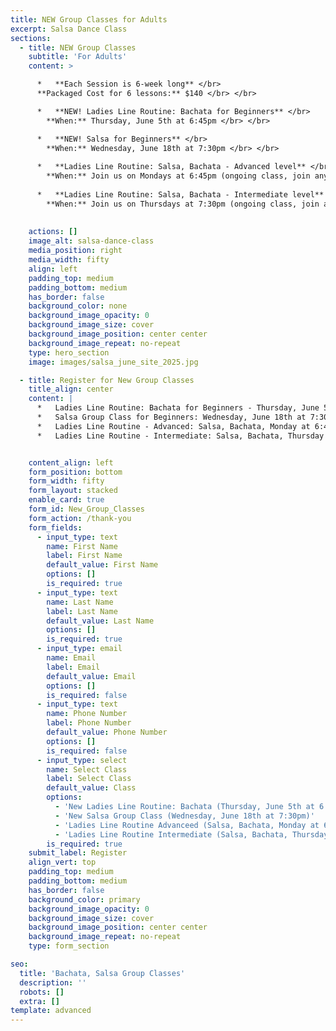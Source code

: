 ```yaml
---
title: NEW Group Classes for Adults
excerpt: Salsa Dance Class
sections:
  - title: NEW Group Classes
    subtitle: 'For Adults'
    content: >

      *   **Each Session is 6-week long** </br>
      **Packaged Cost for 6 lessons:** $140 </br> </br>

      *   **NEW! Ladies Line Routine: Bachata for Beginners** </br>
        **When:** Thursday, June 5th at 6:45pm </br> </br>

      *   **NEW! Salsa for Beginners** </br>
        **When:** Wednesday, June 18th at 7:30pm </br> </br>
        
      *   **Ladies Line Routine: Salsa, Bachata - Advanced level** </br>
        **When:** Join us on Mondays at 6:45pm (ongoing class, join any time) </br> </br>
        
      *   **Ladies Line Routine: Salsa, Bachata - Intermediate level** </br>
        **When:** Join us on Thursdays at 7:30pm (ongoing class, join any time) </br> </br>         
    
   
    actions: []
    image_alt: salsa-dance-class
    media_position: right
    media_width: fifty
    align: left
    padding_top: medium
    padding_bottom: medium
    has_border: false
    background_color: none
    background_image_opacity: 0
    background_image_size: cover
    background_image_position: center center
    background_image_repeat: no-repeat
    type: hero_section
    image: images/salsa_june_site_2025.jpg

  - title: Register for New Group Classes
    title_align: center
    content: |
      *   Ladies Line Routine: Bachata for Beginners - Thursday, June 5th at 6:45pm
      *   Salsa Group Class for Beginners: Wednesday, June 18th at 7:30pm
      *   Ladies Line Routine - Advanced: Salsa, Bachata, Monday at 6:45pm
      *   Ladies Line Routine - Intermediate: Salsa, Bachata, Thursday at 7:30pm


    content_align: left
    form_position: bottom
    form_width: fifty
    form_layout: stacked
    enable_card: true
    form_id: New_Group_Classes
    form_action: /thank-you
    form_fields:
      - input_type: text
        name: First Name
        label: First Name
        default_value: First Name
        options: []
        is_required: true
      - input_type: text
        name: Last Name
        label: Last Name
        default_value: Last Name
        options: []
        is_required: true
      - input_type: email
        name: Email
        label: Email
        default_value: Email
        options: []
        is_required: false
      - input_type: text
        name: Phone Number
        label: Phone Number
        default_value: Phone Number
        options: []
        is_required: false
      - input_type: select
        name: Select Class
        label: Select Class
        default_value: Class
        options:
          - 'New Ladies Line Routine: Bachata (Thursday, June 5th at 6:45pm)'
          - 'New Salsa Group Class (Wednesday, June 18th at 7:30pm)'
          - 'Ladies Line Routine Advanceed (Salsa, Bachata, Monday at 6:45pm)'
          - 'Ladies Line Routine Intermediate (Salsa, Bachata, Thursday at 7:30pm)'
        is_required: true
    submit_label: Register
    align_vert: top
    padding_top: medium
    padding_bottom: medium
    has_border: false
    background_color: primary
    background_image_opacity: 0
    background_image_size: cover
    background_image_position: center center
    background_image_repeat: no-repeat
    type: form_section

seo:
  title: 'Bachata, Salsa Group Classes'
  description: ''
  robots: []
  extra: []
template: advanced
---
```

